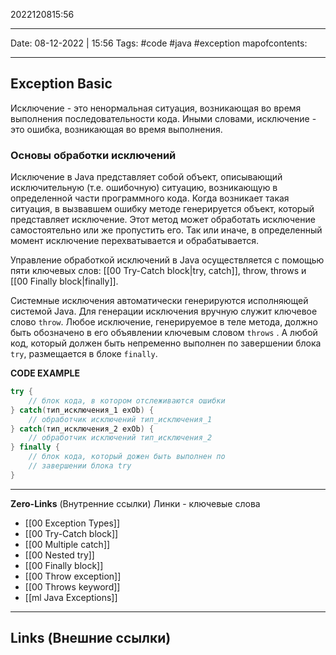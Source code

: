 2022120815:56
___
Date: 08-12-2022 | 15:56
Tags: #code #java #exception 
mapofcontents:
___
## Exception Basic
Исключение - это ненормальная ситуация, возникающая во время выполнения последовательности кода. Иными словами, исключение - это ошибка, возникающая во время выполнения.

### Основы обработки исключений
Исключение в Java представляет собой объект, описывающий исключительную (т.е. ошибочную) ситуацию, возникающую в определенной части программного кода. Когда возникает такая ситуация, в вызвавшем ошибку методе генерируется объект, который представляет исключение. Этот метод может обработать исключение самостоятельно или же пропустить его. Так или иначе, в определенный момент исключение перехватывается и обрабатывается.

Управление обработкой исключений в Java осуществляется с помощью пяти ключевых слов: [[00 Try-Catch block|try, catch]], throw, throws и [[00 Finally block|finally]].

Системные исключения автоматически генерируются исполняющей системой Java. 
Для генерации исключения вручную служит ключевое слово `throw`. 
Любое исключение, генерируемое в теле метода, должно быть обозначено в его объявлении ключевым словом `throws` . А любой код, который должен быть непременно выполнен по завершении блока `try`, размещается в блоке `finally`.

**CODE EXAMPLE**
```java
try {
	// блок кода, в котором отслеживаются ошибки
} catch(тип_исключения_1 exOb) {
	// обработчик исключений тип_исключения_1
} catch(тип_исключения_2 exOb) {
	// обработчик исключений тип_исключения_2
} finally {
	// блок кода, который дожен быть выполнен по
	// завершении блока try
}
```

-----
**Zero-Links**  (Внутренние ссылки) Линки - ключевые слова
- [[00 Exception Types]]
- [[00 Try-Catch block]]
- [[00 Multiple catch]]
- [[00 Nested try]]
- [[00 Finally block]]
- [[00 Throw exception]]
- [[00 Throws keyword]]
- [[ml Java Exceptions]]

------
**Links** (Внешние ссылки)
-
